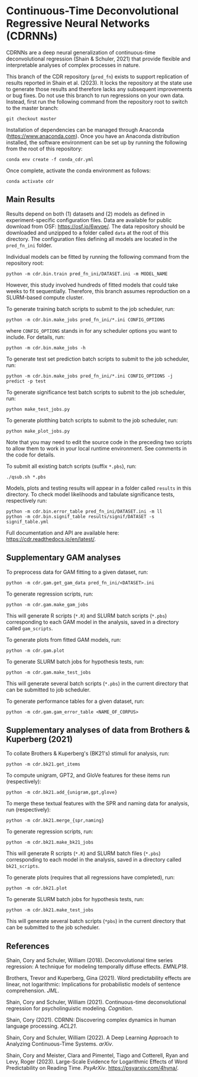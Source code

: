 # Continuous-Time Deconvolutional Regressive Neural Networks (CDRNNs)

CDRNNs are a deep neural generalization of continuous-time deconvolutional regression (Shain & Schuler, 2021) that provide flexible and interpretable analyses of complex processes in nature.

This branch of the CDR repository (`pred_fn`) exists to support replication of results reported in Shain et al. (2023).
It locks the repository at the state use to generate those results and therefore lacks any subsequent improvements or bug fixes.
Do not use this branch to run regressions on your own data.
Instead, first run the following command from the repository root to switch to the master branch:

    git checkout master

Installation of dependencies can be managed through Anaconda (https://www.anaconda.com).
Once you have an Anaconda distribution installed, the software environment can be set up by running the following from the root of this repository:

`conda env create -f conda_cdr.yml`

Once complete, activate the conda environment as follows:

`conda activate cdr`

## Main Results

Results depend on both (1) datasets and (2) models as defined in experiment-specific configuration files.
Data are available for public download from OSF: https://osf.io/6wvqe/.
The data repository should be downloaded and unzipped to a folder called ``data`` at the root of this directory.
The configuration files defining all models are located in the `pred_fn_ini` folder.

Individual models can be fitted by running the following command from the repository root:

    python -m cdr.bin.train pred_fn_ini/DATASET.ini -m MODEL_NAME

However, this study involved hundreds of fitted models that could take weeks to fit sequentially.
Therefore, this branch assumes reproduction on a SLURM-based compute cluster.

To generate training batch scripts to submit to the job scheduler, run:

    python -m cdr.bin.make_jobs pred_fn_ini/*.ini CONFIG_OPTIONS

where `CONFIG_OPTIONS` stands in for any scheduler options you want to include. For details, run:

    python -m cdr.bin.make_jobs -h

To generate test set prediction batch scripts to submit to the job scheduler, run:

    python -m cdr.bin.make_jobs pred_fn_ini/*.ini CONFIG_OPTIONS -j predict -p test

To generate significance test batch scripts to submit to the job scheduler, run:

    python make_test_jobs.py

To generate plotthing batch scripts to submit to the job scheduler, run:

    python make_plot_jobs.py

Note that you may need to edit the source code in the preceding two scripts to allow them to work in your local runtime environment.
See comments in the code for details.

To submit all existing batch scripts (suffix `*.pbs`), run:

    ./qsub.sh *.pbs

Models, plots and testing results will appear in a folder called `results` in this directory.
To check model likelihoods and tabulate significance tests, respectively run:

    python -m cdr.bin.error_table pred_fn_ini/DATASET.ini -m ll
    python -m cdr.bin.signif_table results/signif/DATASET -s signif_table.yml

Full documentation and API are available here: https://cdr.readthedocs.io/en/latest/.

## Supplementary GAM analyses

To preprocess data for GAM fitting to a given dataset, run:

    python -m cdr.gam.get_gam_data pred_fn_ini/<DATASET>.ini

To generate regression scripts, run:

    python -m cdr.gam.make_gam_jobs

This will generate R scripts (`*.R`) and SLURM batch scripts (`*.pbs`) corresponding to each GAM model in the analysis, saved in a directory called `gam_scripts`.

To generate plots from fitted GAM models, run:

    python -m cdr.gam.plot

To generate SLURM batch jobs for hypothesis tests, run:

    python -m cdr.gam.make_test_jobs

This will generate several batch scripts (`*.pbs`) in the current directory that can be submitted to job scheduler.

To generate performance tables for a given dataset, run:

    python -m cdr.gam.gam_error_table <NAME_OF_CORPUS>

## Supplementary analyses of data from Brothers & Kuperberg (2021)

To collate Brothers & Kuperberg's (BK21's) stimuli for analysis, run:

    python -m cdr.bk21.get_items

To compute unigram, GPT2, and GloVe features for these items run (respectively):

    python -m cdr.bk21.add_{unigram,gpt,glove}

To merge these textual features with the SPR and naming data for analysis, run (respectively):

    python -m cdr.bk21.merge_{spr,naming}

To generate regression scripts, run:

    python -m cdr.bk21.make_bk21_jobs

This will generate R scripts (`*.R`) and SLURM batch files (`*.pbs`) corresponding to each model in the analysis, saved in a directory called `bk21_scripts`.

To generate plots (requires that all regressions have completed), run:

    python -m cdr.bk21.plot

To generate SLURM batch jobs for hypothesis tests, run:

    python -m cdr.bk21.make_test_jobs

This will generate several batch scripts (`*pbs`) in the current directory that can be submitted to the job scheduler.

## References
Shain, Cory and Schuler, William (2018). Deconvolutional time series regression: A technique for modeling temporally diffuse effects. _EMNLP18_.

Brothers, Trevor and Kuperberg, Gina (2021). Word predictability effects are linear, not logarithmic: Implications for probabilistic models of sentence comprehension. _JML_.

Shain, Cory and Schuler, William (2021). Continuous-time deconvolutional regression for psycholinguistic modeling. _Cognition_.

Shain, Cory (2021). CDRNN: Discovering complex dynamics in human language processing. _ACL21_.

Shain, Cory and Schuler, William (2022). A Deep Learning Approach to Analyzing Continuous-Time Systems. _arXiv_.

Shain, Cory and Meister, Clara and Pimentel, Tiago and Cotterell, Ryan and Levy, Roger (2023). Large-Scale Evidence for Logarithmic Effects of Word Predictability on Reading Time. _PsyArXiv_. https://psyarxiv.com/4hyna/.


